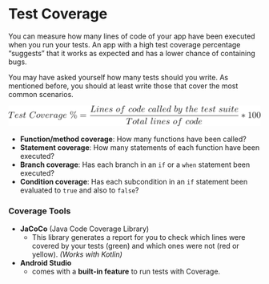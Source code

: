 # Test Coverage

You can measure how many lines of code of your app have been executed when you run your tests. An app with a high test coverage percentage “suggests” that it works as expected and has a lower chance of containing bugs.

You may have asked yourself how many tests should you write. As mentioned before, you should at least write those that cover the most common scenarios.

![test-coverage](media/test-coverage.png)

-   **Function/method coverage**: How many functions have been called?
-   **Statement coverage**: How many statements of each function have been executed?
-   **Branch coverage**: Has each branch in an `if` or a `when` statement been executed?
-   **Condition coverage**: Has each subcondition in an `if` statement been evaluated to `true` and also to `false`?


### Coverage Tools
- **JaCoCo** (Java Code Coverage Library) 
	- This library generates a report for you to check which lines were covered by your tests (green) and which ones were not (red or yellow). _(Works with Kotlin)_
- **Android Studio**
	- comes with a **built-in feature** to run tests with Coverage.